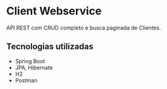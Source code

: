# Client Webservice
API REST com CRUD completo e busca paginada de Clientes.

## Tecnologias utilizadas
- Spring Boot
- JPA, Hibernate
- H2
- Postman
